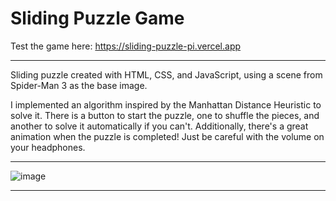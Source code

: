 # Sliding Puzzle Game
Test the game here: https://sliding-puzzle-pi.vercel.app
***
Sliding puzzle created with HTML, CSS, and JavaScript, using a scene from Spider-Man 3 as the base image.

I implemented an algorithm inspired by the Manhattan Distance Heuristic to solve it. There is a button to start the puzzle, one to shuffle the pieces, and another to solve it automatically if you can't. Additionally, there's a great animation when the puzzle is completed! Just be careful with the volume on your headphones.
***
![image](https://github.com/DanielTomazi/Sliding-Puzzle/assets/125170893/03182b20-8461-42a4-aab9-a5e51b2d91bd)
******************
